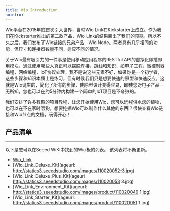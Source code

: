 ```yaml
---
title: Wio Introduction
nointro:
---
```


Wio平台在2015年底首次引入世界，当时Wio Link在Kickstarter上成立。作为我们在Kickstarter推出的第二款产品，Wio Link的结果超出了我们的预期。所以不久之后，我们发布了Wio链接的兄弟产品--Wio Node。两者具有几乎相同的功能，但尺寸和连接器数量不同，适应不同的情况。

关于Wio最有吸引力的一件事是使用移动应用程序的RESTful API的虚拟化即插即用模块，通过使用哪些人真正可以摆脱焊接，跳线和知识，如电子工程，微控制器编程，网络编程，IoT协议处理。我不是说这些元素不好，如果你是一个初学者，这些步骤和知识本质上是练习，但有时候我们只是想要快速的原型和快速反应，这就是Wio诞生的，简化了所有的步骤，使原型设计变得容易，即使您对电子产品一无所知，您也可以在约5分钟内构建一个简单的IoT项目是不夸张的。

我们安排了许多有趣的项目教程，让您开始使用Wio，您可以远程供水您的植物，也可以在不在家时喂狗，想要挖掘Wio可以制作什么其他的东西？很快查看Wio链接和Wio节点的文档，玩得开心！


## 产品清单
---

以下是您可以在Seeed WiKi中找到的Wio板的列表。 该列表将不断更新。


* [Wio_Link](http://seeed.wiki/Wio_Link)
* [Wio_Link_Deluxe_Kit](ageurl: http://statics3.seeedstudio.com/images/110020052-3.jpg)
* [Wio_Link_Deluxe_Plus_Kit](ageurl: http://statics3.seeedstudio.com/images/110020053 3.jpg)
* [Wio_Link_Environment_Kit](ageurl: http://statics3.seeedstudio.com/images/product/110020049 1.jpg)
* [Wio_Link_Starter_Kit](ageurl: http://statics3.seeedstudio.com/images/product/110020051 1.jpg)